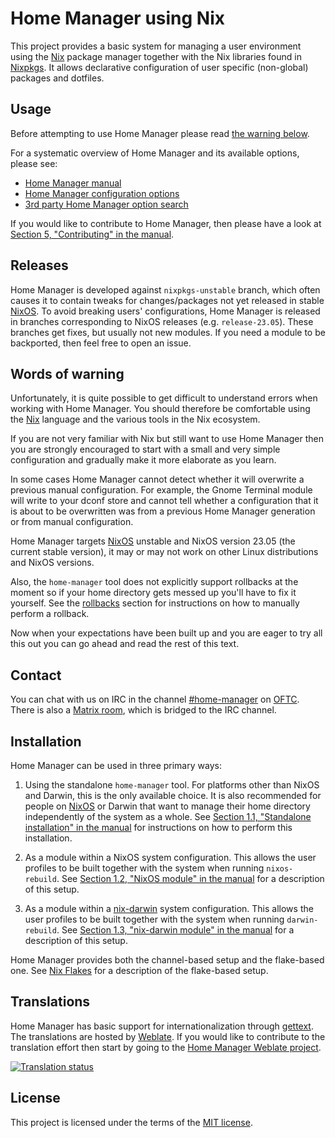 Home Manager using Nix
======================

This project provides a basic system for managing a user environment using the
[Nix][] package manager together with the Nix libraries found in [Nixpkgs][]. It
allows declarative configuration of user specific (non-global) packages and
dotfiles.

Usage
-----

Before attempting to use Home Manager please read [the warning
below](#words-of-warning).

For a systematic overview of Home Manager and its available options, please see:

- [Home Manager manual][manual]
- [Home Manager configuration options][configuration options]
- [3rd party Home Manager option
  search](https://mipmip.github.io/home-manager-option-search/)

If you would like to contribute to Home Manager, then please have a look at
[Section 5, "Contributing" in the manual][contributing].

Releases
--------

Home Manager is developed against `nixpkgs-unstable` branch, which often causes
it to contain tweaks for changes/packages not yet released in stable [NixOS][].
To avoid breaking users' configurations, Home Manager is released in branches
corresponding to NixOS releases (e.g. `release-23.05`). These branches get
fixes, but usually not new modules. If you need a module to be backported, then
feel free to open an issue.

Words of warning
----------------

Unfortunately, it is quite possible to get difficult to understand errors when
working with Home Manager. You should therefore be comfortable using the [Nix][]
language and the various tools in the Nix ecosystem.

If you are not very familiar with Nix but still want to use Home Manager then
you are strongly encouraged to start with a small and very simple configuration
and gradually make it more elaborate as you learn.

In some cases Home Manager cannot detect whether it will overwrite a previous
manual configuration. For example, the Gnome Terminal module will write to your
dconf store and cannot tell whether a configuration that it is about to be
overwritten was from a previous Home Manager generation or from manual
configuration.

Home Manager targets [NixOS][] unstable and NixOS version 23.05 (the current
stable version), it may or may not work on other Linux distributions and NixOS
versions.

Also, the `home-manager` tool does not explicitly support rollbacks at the
moment so if your home directory gets messed up you'll have to fix it yourself.
See the [rollbacks][] section for instructions on how to manually perform a
rollback.

Now when your expectations have been built up and you are eager to try all this
out you can go ahead and read the rest of this text.

Contact
-------

You can chat with us on IRC in the channel [#home-manager][] on [OFTC][]. There
is also a [Matrix room](https://matrix.to/#/#hm:rycee.net), which is bridged to
the IRC channel.

Installation
------------

Home Manager can be used in three primary ways:

1. Using the standalone `home-manager` tool. For platforms other than NixOS and
   Darwin, this is the only available choice. It is also recommended for people
   on [NixOS][] or Darwin that want to manage their home directory independently
   of the system as a whole. See [Section 1.1, "Standalone installation" in the
   manual][manual standalone install] for instructions on how to perform this
   installation.

1. As a module within a NixOS system configuration. This allows the user
   profiles to be built together with the system when running `nixos-rebuild`.
   See [Section 1.2, "NixOS module" in the manual][manual nixos install] for a
   description of this setup.

1. As a module within a [nix-darwin] system configuration. This allows the user
   profiles to be built together with the system when running `darwin-rebuild`.
   See [Section 1.3, "nix-darwin module" in the manual][manual nix-darwin
   install] for a description of this setup.

Home Manager provides both the channel-based setup and the flake-based one. See
[Nix Flakes][manual nix flakes] for a description of the flake-based setup.

Translations
------------

Home Manager has basic support for internationalization through
[gettext](https://www.gnu.org/software/gettext/). The translations are hosted by
[Weblate](https://weblate.org/). If you would like to contribute to the
translation effort then start by going to the [Home Manager Weblate
project](https://hosted.weblate.org/engage/home-manager/).

<a href="https://hosted.weblate.org/engage/home-manager/">
    <img src="https://hosted.weblate.org/widgets/home-manager/-/multi-auto.svg" alt="Translation status" />
</a>

License
-------

This project is licensed under the terms of the [MIT license](LICENSE).

[#home-manager]: https://webchat.oftc.net/?channels=home-manager
[Nix Flakes]: https://nixos.wiki/wiki/Flakes
[NixOS]: https://nixos.org/
[Nix]: https://nixos.org/explore.html
[Nixpkgs]: https://github.com/NixOS/nixpkgs
[OFTC]: https://oftc.net/
[configuration options]: https://nix-community.github.io/home-manager/options.html
[contributing]: https://nix-community.github.io/home-manager/#ch-contributing
[manual nix flakes]: https://nix-community.github.io/home-manager/index.html#ch-nix-flakes
[manual nix-darwin install]: https://nix-community.github.io/home-manager/index.html#sec-install-nix-darwin-module
[manual nixos install]: https://nix-community.github.io/home-manager/index.html#sec-install-nixos-module
[manual standalone install]: https://nix-community.github.io/home-manager/index.html#sec-install-standalone
[manual]: https://nix-community.github.io/home-manager/index.html
[nix-darwin]: https://github.com/LnL7/nix-darwin
[rollbacks]: https://nix-community.github.io/home-manager/index.html#sec-usage-rollbacks
